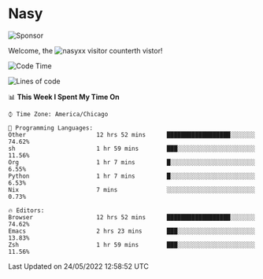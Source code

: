 # Nasy

<!--
<p align="center">
<img height="200" src="https://github-readme-stats.vercel.app/api?username=nasyxx&count_private=true&show_icons=true&theme=dracula&include_all_commits=true"/>
<img height="200" src="https://github-readme-stats.vercel.app/api/top-langs/?username=nasyxx&theme=dracula&hide=html,jupyter+notebook&count_private=true&show_icons=true"/>
</p>

  
----------------
-->

![Sponsor](https://img.shields.io/static/v1.svg?label=Sponsor&message=%E2%9D%A4&logo=GitHub&style=flat&color=pink)
 
Welcome, the ![nasyxx visitor counter](https://count.getloli.com/get/@nasyxx?theme=rule34)th vistor!
 
<!--START_SECTION:waka-->
![Code Time](http://img.shields.io/badge/Code%20Time-2%2C412%20hrs%2043%20mins-blue)

![Lines of code](https://img.shields.io/badge/From%20Hello%20World%20I%27ve%20Written-5%20Million%20lines%20of%20code-blue)

📊 **This Week I Spent My Time On** 

```text
⌚︎ Time Zone: America/Chicago

💬 Programming Languages: 
Other                    12 hrs 52 mins      ██████████████████░░░░░░░   74.62% 
sh                       1 hr 59 mins        ███░░░░░░░░░░░░░░░░░░░░░░   11.56% 
Org                      1 hr 7 mins         █░░░░░░░░░░░░░░░░░░░░░░░░   6.55% 
Python                   1 hr 7 mins         █░░░░░░░░░░░░░░░░░░░░░░░░   6.53% 
Nix                      7 mins              ░░░░░░░░░░░░░░░░░░░░░░░░░   0.73%

🔥 Editors: 
Browser                  12 hrs 52 mins      ██████████████████░░░░░░░   74.62% 
Emacs                    2 hrs 23 mins       ███░░░░░░░░░░░░░░░░░░░░░░   13.83% 
Zsh                      1 hr 59 mins        ███░░░░░░░░░░░░░░░░░░░░░░   11.56%

```


 Last Updated on 24/05/2022 12:58:52 UTC
<!--END_SECTION:waka-->

<!-- ![visitors](https://visitor-badge.laobi.icu/badge?page_id=nasyxx.nasyxx) -->
